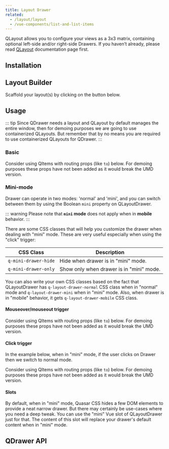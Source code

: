 ```yaml
---
title: Layout Drawer
related:
  - /layout/layout
  - /vue-components/list-and-list-items
---
```


QLayout allows you to configure your views as a 3x3 matrix, containing optional left-side and/or right-side Drawers. If you haven’t already, please read [QLayout](/layout/layout) documentation page first.

## Installation
<doc-installation components="QDrawer" />

## Layout Builder
Scaffold your layout(s) by clicking on the button below.

<q-btn push color="primary" icon-right="launch" label="Layout Builder" type="a" href="/layout-builder" target="_blank" rel="noopener noreferrer" />

## Usage
::: tip
Since QDrawer needs a layout and QLayout by default manages the entire window, then for demoing purposes we are going to use containerized QLayouts. But remember that by no means you are required to use containerized QLayouts for QDrawer.
:::

### Basic

<doc-example title="Basic" file="QDrawer/Basic" />

Consider using QItems with routing props (like `to`) below. For demoing purposes these props have not been added as it would break the UMD version.

<doc-example title="With navigation menu" file="QDrawer/Menu" />

<doc-example title="Seamless menu" file="QDrawer/MenuSeamless" />

<doc-example title="Header Picture" file="QDrawer/HeaderPicture" />

### Mini-mode

Drawer can operate in two modes: 'normal' and 'mini', and you can switch between them by using the Boolean `mini` property on QLayoutDrawer.

::: warning
Please note that **`mini` mode** does not apply when in **mobile** behavior.
:::

There are some CSS classes that will help you customize the drawer when dealing with "mini" mode. These are very useful especially when using the "click" trigger:

| CSS Class | Description |
| --- | --- |
| `q-mini-drawer-hide` | Hide when drawer is in "mini" mode. |
| `q-mini-drawer-only` | Show only when drawer is in "mini" mode. |

You can also write your own CSS classes based on the fact that QLayoutDrawer has `q-layout-drawer-normal` CSS class when in "normal" mode and `q-layout-drawer-mini` when in "mini" mode. Also, when drawer is in "mobile" behavior, it gets `q-layout-drawer-mobile` CSS class.

#### Mouseover/mouseout trigger

Consider using QItems with routing props (like `to`) below. For demoing purposes these props have not been added as it would break the UMD version.

<doc-example title="Mini-mode with mouseover/mouseout trigger" file="QDrawer/MiniMouseEvents" />

#### Click trigger
In the example below, when in "mini" mode, if the user clicks on Drawer then we switch to normal mode.

Consider using QItems with routing props (like `to`) below. For demoing purposes these props have not been added as it would break the UMD version.

<doc-example title="Mini-mode with click trigger" file="QDrawer/MiniClickEvent" />

#### Slots
By default, when in "mini" mode, Quasar CSS hides a few DOM elements to provide a neat narrow drawer. But there may certainly be use-cases where you need a deep tweak. You can use the "mini" Vue slot of QLayoutDrawer just for that. The content of this slot will replace your drawer's default content when in "mini" mode.

<doc-example title="Mini-mode with slot" file="QDrawer/MiniSlot" />

## QDrawer API
<doc-api file="QDrawer" />
